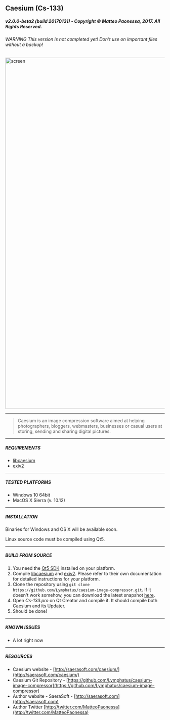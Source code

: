 ## Caesium (Cs-133)
##### v2.0.0-beta2 (build 20170131) - Copyright &copy; Matteo Paonessa, 2017. All Rights Reserved.
###### WARNING This version is not completed yet! Don't use on important files without a backup!

<img width="1111" alt="screen" src="https://saerasoft.com/caesium/images/caesium2.png">

----------

> Caesium is an image compression software aimed at helping photographers, bloggers, webmasters, businesses or casual users at storing, sending and sharing digital pictures.

----------

##### REQUIREMENTS
* [libcaesium](https://github.com/Lymphatus/libcaesium)
* [exiv2](http://www.exiv2.org/)

----------

##### TESTED PLATFORMS
* Windows 10 64bit
* MacOS X Sierra (v. 10.12)

----------

##### INSTALLATION
Binaries for Windows and OS X will be available soon.

Linux source code must be compiled using Qt5.

----------

##### BUILD FROM SOURCE
1. You need the [Qt5 SDK](https://www.qt.io/download/) installed on your platform.
2. Compile [libcaesium](https://github.com/Lymphatus/libcaesium) and [exiv2](http://www.exiv2.org/). Please refer to their own documentation for detailed instructions for your platform.
3. Clone the repository using ``` git clone https://github.com/Lymphatus/caesium-image-compressor.git ```. If it doesn't work somehow, you can download the latest snapshot [here](https://github.com/Lymphatus/caesium-image-compressor/archive/master.zip).
4. Open *Cs-133.pro* on Qt Creator and compile it. It should compile both Caesium and its Updater.
5. Should be done!

----------

##### KNOWN ISSUES
* A lot right now

----------

##### RESOURCES
* Caesium website - [http://saerasoft.com/caesium/](http://saerasoft.com/caesium/)
* Caesium Git Repository - [https://github.com/Lymphatus/caesium-image-compressor](https://github.com/Lymphatus/caesium-image-compressor)
* Author website - SaeraSoft - [http://saerasoft.com](http://saerasoft.com)
* Author Twitter [http://twitter.com/MatteoPaonessa](http://twitter.com/MatteoPaonessa)
